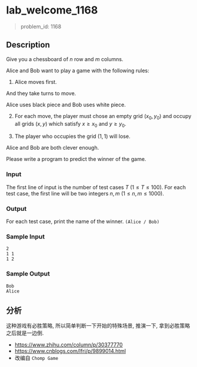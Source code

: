 # lab_welcome_1168

> problem_id: 1168

## Description

Give you a chessboard of $n$ row and $m$ columns.

Alice and Bob want to play a game with the following rules:

1) Alice moves first.

And they take turns to move.

Alice uses black piece and Bob uses white piece.

2) For each move, the player must chose an empty grid $(x_0, y_0)$ and occupy all grids $(x, y)$ which satisfy $x \geq x_0$ and $y \geq y_0$.

3) The player who occupies the grid $(1, 1)$ will lose.

Alice and Bob are both clever enough.

Please write a program to predict the winner of the game.

### Input

The first line of input is the number of test cases $T$ $(1 \leq T \leq 100)$.
For each test case, the first line will be two integers $n, m$ $(1 \leq n, m \leq 1000)$.

### Output

For each test case, print the name of the winner. `(Alice / Bob)`

### Sample Input

``` log
2
1 1
1 2
```

### Sample Output

``` log
Bob
Alice
```

## 分析

这种游戏有必胜策略, 所以简单判断一下开始的特殊场景, 推演一下, 拿到必胜策略之后就是一边倒.

+ <https://www.zhihu.com/column/p/30377770>
+ <https://www.cnblogs.com/lfri/p/9899014.html>
+ 改编自 `Chomp Game`
